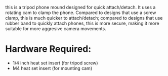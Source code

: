 this is a tripod phone mound designed for quick attach/detach. It uses a rotating cam to clamp the phone. Compared to designs that use a screw clamp, this is much quicker to attach/detach; compared to designs that use rubber band to quickly attach phones, this is more secure, making it more suitable for more aggresive camera movements.

# Hardware Required:
- 1/4 inch heat set insert (for tripod screw)
- M4 heat set insert (for mounting cam)